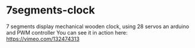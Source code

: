 # 7segments-clock
7 segments display mechanical wooden clock, using 28 servos an arduino and PWM controller
You can see it in action here: https://vimeo.com/132474313

